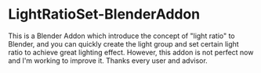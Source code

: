 # LightRatioSet-BlenderAddon
This is a Blender Addon which introduce the concept of "light ratio" to Blender, and you can quickly create the light group and set certain light ratio to achieve great lighting effect. However, this addon is not perfect now and I'm working to improve it. Thanks every user and advisor.
